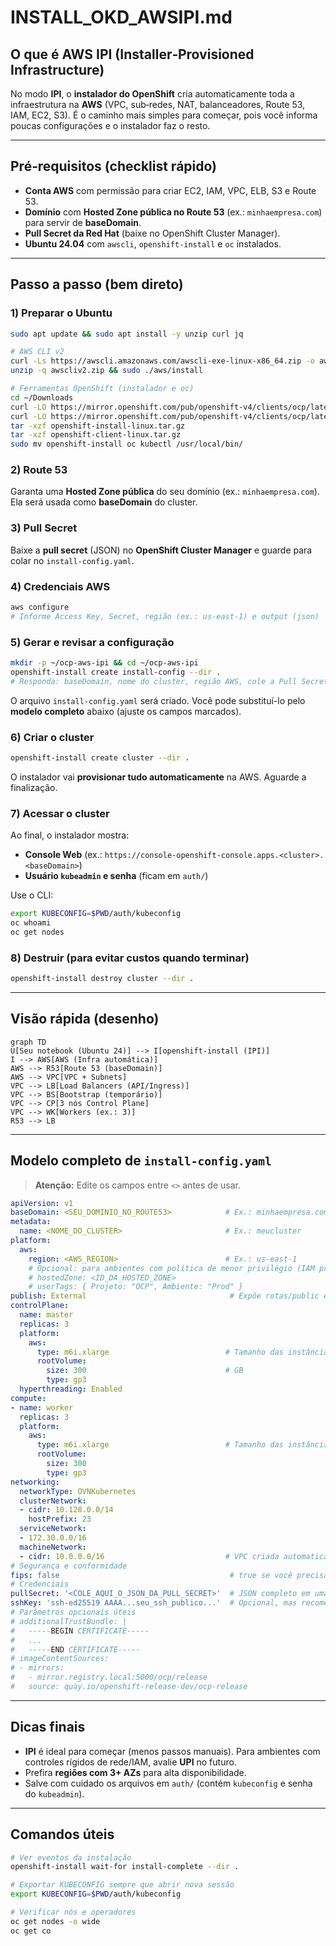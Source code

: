 # INSTALL_OKD_AWSIPI.md

## O que é AWS IPI (Installer‑Provisioned Infrastructure)
No modo **IPI**, o **instalador do OpenShift** cria automaticamente toda a infraestrutura na **AWS** (VPC, sub‑redes, NAT, balanceadores, Route 53, IAM, EC2, S3). É o caminho mais simples para começar, pois você informa poucas configurações e o instalador faz o resto.

---

## Pré‑requisitos (checklist rápido)
- **Conta AWS** com permissão para criar EC2, IAM, VPC, ELB, S3 e Route 53.
- **Domínio** com **Hosted Zone pública no Route 53** (ex.: `minhaempresa.com`) para servir de **baseDomain**.
- **Pull Secret da Red Hat** (baixe no OpenShift Cluster Manager).
- **Ubuntu 24.04** com `awscli`, `openshift-install` e `oc` instalados.

---

## Passo a passo (bem direto)
### 1) Preparar o Ubuntu
```bash
sudo apt update && sudo apt install -y unzip curl jq

# AWS CLI v2
curl -Ls https://awscli.amazonaws.com/awscli-exe-linux-x86_64.zip -o awscliv2.zip
unzip -q awscliv2.zip && sudo ./aws/install

# Ferramentas OpenShift (instalador e oc)
cd ~/Downloads
curl -LO https://mirror.openshift.com/pub/openshift-v4/clients/ocp/latest/openshift-install-linux.tar.gz
curl -LO https://mirror.openshift.com/pub/openshift-v4/clients/ocp/latest/openshift-client-linux.tar.gz
tar -xzf openshift-install-linux.tar.gz
tar -xzf openshift-client-linux.tar.gz
sudo mv openshift-install oc kubectl /usr/local/bin/
```

### 2) Route 53
Garanta uma **Hosted Zone pública** do seu domínio (ex.: `minhaempresa.com`). Ela será usada como **baseDomain** do cluster.

### 3) Pull Secret
Baixe a **pull secret** (JSON) no **OpenShift Cluster Manager** e guarde para colar no `install-config.yaml`.

### 4) Credenciais AWS
```bash
aws configure
# Informe Access Key, Secret, região (ex.: us-east-1) e output (json)
```

### 5) Gerar e revisar a configuração
```bash
mkdir -p ~/ocp-aws-ipi && cd ~/ocp-aws-ipi
openshift-install create install-config --dir .
# Responda: baseDomain, nome do cluster, região AWS, cole a Pull Secret e (opcional) sua chave SSH pública.
```
O arquivo `install-config.yaml` será criado. Você pode substituí-lo pelo **modelo completo** abaixo (ajuste os campos marcados).

### 6) Criar o cluster
```bash
openshift-install create cluster --dir .
```
O instalador vai **provisionar tudo automaticamente** na AWS. Aguarde a finalização.

### 7) Acessar o cluster
Ao final, o instalador mostra:
- **Console Web** (ex.: `https://console-openshift-console.apps.<cluster>.<baseDomain>`)
- **Usuário `kubeadmin` e senha** (ficam em `auth/`)

Use o CLI:
```bash
export KUBECONFIG=$PWD/auth/kubeconfig
oc whoami
oc get nodes
```

### 8) Destruir (para evitar custos quando terminar)
```bash
openshift-install destroy cluster --dir .
```

---

## Visão rápida (desenho)
```mermaid
graph TD
U[Seu notebook (Ubuntu 24)] --> I[openshift-install (IPI)]
I --> AWS[AWS (Infra automática)]
AWS --> R53[Route 53 (baseDomain)]
AWS --> VPC[VPC + Subnets]
VPC --> LB[Load Balancers (API/Ingress)]
VPC --> BS[Bootstrap (temporário)]
VPC --> CP[3 nós Control Plane]
VPC --> WK[Workers (ex.: 3)]
R53 --> LB
```

---

## Modelo **completo** de `install-config.yaml`
> **Atenção:** Edite os campos entre `<>` antes de usar.

```yaml
apiVersion: v1
baseDomain: <SEU_DOMINIO_NO_ROUTE53>            # Ex.: minhaempresa.com
metadata:
  name: <NOME_DO_CLUSTER>                       # Ex.: meucluster
platform:
  aws:
    region: <AWS_REGION>                        # Ex.: us-east-1
    # Opcional: para ambientes com política de menor privilégio (IAM pré-criado):
    # hostedZone: <ID_DA_HOSTED_ZONE>
    # userTags: { Projeto: "OCP", Ambiente: "Prod" }
publish: External                                # Expõe rotas/public endpoints externamente
controlPlane:
  name: master
  replicas: 3
  platform:
    aws:
      type: m6i.xlarge                          # Tamanho das instâncias de control-plane
      rootVolume:
        size: 300                               # GB
        type: gp3
  hyperthreading: Enabled
compute:
- name: worker
  replicas: 3
  platform:
    aws:
      type: m6i.xlarge                          # Tamanho das instâncias de worker
      rootVolume:
        size: 300
        type: gp3
networking:
  networkType: OVNKubernetes
  clusterNetwork:
  - cidr: 10.128.0.0/14
    hostPrefix: 23
  serviceNetwork:
  - 172.30.0.0/16
  machineNetwork:
  - cidr: 10.0.0.0/16                           # VPC criada automaticamente
# Segurança e conformidade
fips: false                                      # true se você precisar de FIPS
# Credenciais
pullSecret: '<COLE_AQUI_O_JSON_DA_PULL_SECRET>'  # JSON completo em uma linha
sshKey: 'ssh-ed25519 AAAA...seu_ssh_publico...'  # Opcional, mas recomendado
# Parâmetros opcionais úteis
# additionalTrustBundle: |
#   -----BEGIN CERTIFICATE-----
#   ...
#   -----END CERTIFICATE-----
# imageContentSources:
# - mirrors:
#   - mirror.registry.local:5000/ocp/release
#   source: quay.io/openshift-release-dev/ocp-release
```

---

## Dicas finais
- **IPI** é ideal para começar (menos passos manuais). Para ambientes com controles rígidos de rede/IAM, avalie **UPI** no futuro.
- Prefira **regiões com 3+ AZs** para alta disponibilidade.
- Salve com cuidado os arquivos em `auth/` (contém `kubeconfig` e senha do `kubeadmin`).

---

## Comandos úteis
```bash
# Ver eventos da instalação
openshift-install wait-for install-complete --dir .

# Exportar KUBECONFIG sempre que abrir nova sessão
export KUBECONFIG=$PWD/auth/kubeconfig

# Verificar nós e operadores
oc get nodes -o wide
oc get co
```
